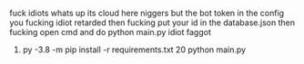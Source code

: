 fuck idiots whats up its cloud here niggers but the bot token in the config you fucking idiot retarded then fucking put your id in the database.json 
then fucking open cmd and do python main.py idiot faggot

1) py -3.8 -m pip install -r requirements.txt
20 python main.py